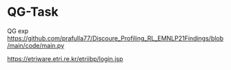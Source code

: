 # QG-Task
QG exp
https://github.com/prafulla77/Discoure_Profiling_RL_EMNLP21Findings/blob/main/code/main.py





https://etriware.etri.re.kr/etriibp/login.jsp
